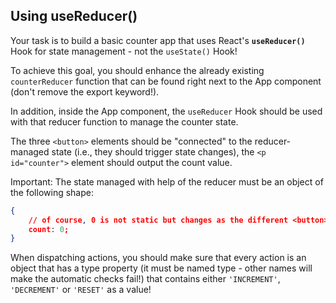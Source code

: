 ## Using useReducer()

Your task is to build a basic counter app that uses React's **`useReducer()`** Hook for state management - not the `useState()` Hook!

To achieve this goal, you should enhance the already existing `counterReducer` function that can be found right next to the App component (don't remove the export keyword!).

In addition, inside the App component, the `useReducer` Hook should be used with that reducer function to manage the counter state.

The three `<button>` elements should be "connected" to the reducer-managed state (i.e., they should trigger state changes), the `<p id="counter">` element should output the count value.

Important: The state managed with help of the reducer must be an object of the following shape:

```json
{
    // of course, 0 is not static but changes as the different <button>s are clicked
    count: 0;
}
```

When dispatching actions, you should make sure that every action is an object that has a type property (it must be named type - other names will make the automatic checks fail!) that contains either `'INCREMENT'`, `'DECREMENT'` or `'RESET'` as a value!
